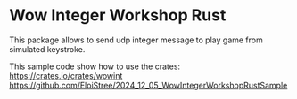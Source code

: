 # Wow Integer Workshop Rust

This package allows to send udp integer message to play game from simulated keystroke.

This sample code show how to use the crates: https://crates.io/crates/wowint  
https://github.com/EloiStree/2024_12_05_WowIntegerWorkshopRustSample  
